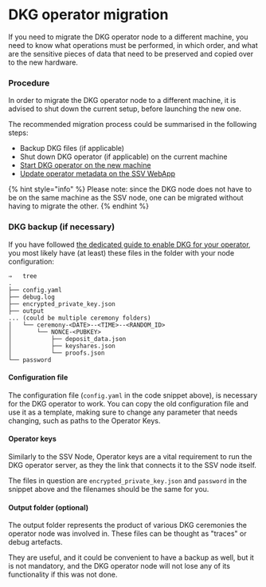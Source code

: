 # DKG operator migration

If you need to migrate the DKG operator node to a different machine, you need to know what operations must be performed, in which order, and what are the sensitive pieces of data that need to be preserved and copied over to the new hardware.

### Procedure

In order to migrate the DKG operator node to a different machine, it is advised to shut down the current setup, before launching the new one.

The recommended migration process could be summarised in the following steps:

* Backup DKG files (if applicable)
* Shut down DKG operator (if applicable) on the current machine
* [Start DKG operator on the new machine](../installation/enabling-dkg.md#start-ssv-dkg)
* [Update operator metadata on the SSV WebApp](../installation/enabling-dkg.md#update-operator-metadata)

{% hint style="info" %}
Please note: since the DKG node does not have to be on the same machine as the SSV node, one can be migrated without having to migrate the other.
{% endhint %}

### DKG backup (if necessary)

If you have followed [the dedicated guide to enable DKG for your operator](../installation/enabling-dkg.md), you most likely have (at least) these files in the folder with your node configuration:

```
⇒   tree
.
├── config.yaml
├── debug.log
├── encrypted_private_key.json
├── output
... (could be multiple ceremony folders)
│   └── ceremony-<DATE>--<TIME>--<RANDOM_ID>
│       └── NONCE-<PUBKEY>
│           ├── deposit_data.json
│           ├── keyshares.json
│           └── proofs.json
└── password
```

#### Configuration file

The configuration file (`config.yaml` in the code snippet above), is necessary for the DKG operator to work. You can copy the old configuration file and use it as a template, making sure to change any parameter that needs changing, such as paths to the Operator Keys.

#### Operator keys

Similarly to the SSV Node, Operator keys are a vital requirement to run the DKG operator server, as they the link that connects it to the SSV node itself.

The files in question are `encrypted_private_key.json` and `password` in the snippet above and the filenames should be the same for you.

#### Output folder (optional)

The output folder represents the product of various DKG ceremonies the operator node was involved in. These files can be thought as "traces" or debug artefacts.

They are useful, and it could be convenient to have a backup as well, but it is not mandatory, and the DKG operator node will not lose any of its functionality if this was not done.
